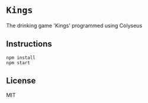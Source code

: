 # `Kings`

The drinking game 'Kings' programmed using Colyseus

## Instructions

```
npm install
npm start
```

## License

MIT
